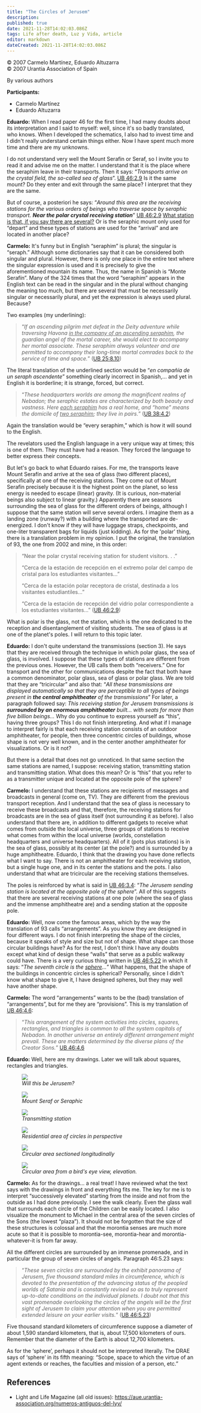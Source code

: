 ```yaml
---
title: "The Circles of Jerusem"
description: 
published: true
date: 2021-11-28T14:02:03.086Z
tags: Life after death, Luz y Vida, article
editor: markdown
dateCreated: 2021-11-28T14:02:03.086Z
---
```


<p class="v-card v-sheet theme--light gray lighten-3 px-2">© 2007 Carmelo Martínez, Eduardo Altuzarra<br>© 2007 Urantia Association of Spain</p>


By various authors

**Participants:**

- Carmelo Martínez
- Eduardo Altuzarra

**Eduardo:** When I read paper 46 for the first time, I had many doubts about its interpretation and I said to myself: well, since it's so badly translated, who knows. When I developed the schematics, I also had to invest time and I didn't really understand certain things either. Now I have spent much more time and there are my unknowns.

I do not understand very well the Mount Serafin or Seraf, so I invite you to read it and advise me on the matter. I understand that it is the place where the seraphim leave in their transports. Then it says: “_Transports arrive on the crystal field, the so-called sea of glass_”. [UB 46:2.9](/en/The_Urantia_Book/46#p2_9) Is it the same mount? Do they enter and exit through the same place? I interpret that they are the same.

But of course, a posteriori he says: “_Around this area are the receiving stations for the various orders of beings who traverse space by seraphic transport. ***Near the polar crystal receiving station***_” [UB 46:2.9](/en/The_Urantia_Book/46#p2_9) <ins>What station is that, if you say there are several?</ins> Or is the seraphic mount only used for “depart” and these types of stations are used for the “arrival” and are located in another place?

**Carmelo:** It's funny but in English “seraphim” is plural; the singular is “seraph.” Although some dictionaries say that it can be considered both singular and plural. However, there is only one place in the entire text where the singular expression is used and it is precisely to give the aforementioned mountain its name. Thus, the name in Spanish is “Monte Serafín”. Many of the 324 times that the word “seraphim” appears in the English text can be read in the singular and in the plural without changing the meaning too much, but there are several that must be necessarily singular or necessarily plural, and yet the expression is always used plural. Because?

Two examples (my underlining):

> “_If an ascending pilgrim met defeat in the Deity adventure while traversing Havona <ins>in the company of an ascending seraphim</ins>, the guardian angel of the mortal career, she would elect to accompany her mortal associate. These seraphim always volunteer and are permitted to accompany their long-time mortal comrades back to the service of time and space._” ([UB 25:8.10](/en/The_Urantia_Book/25#p8_10))

The literal translation of the underlined section would be “_en compañía de un seraph ascendente_” something clearly incorrect in Spanish,... and yet in English it is borderline; it is strange, forced, but correct.

> “_These headquarters worlds are among the magnificent realms of Nebadon; the seraphic estates are characterized by both beauty and vastness. Here <ins>each seraphim</ins> has a real home, and “home” means the domicile of <ins>two seraphim</ins>; they live in pairs._” ([UB 38:4.2](/en/The_Urantia_Book/38#p4_2))

Again the translation would be “every seraphim,” which is how it will sound to the English.

The revelators used the English language in a very unique way at times; this is one of them. They must have had a reason. They forced the language to better express their concepts.

But let's go back to what Eduardo raises. For me, the transports leave Mount Serafín and arrive at the sea of glass (two different places), specifically at one of the receiving stations. They come out of Mount Serafin precisely because it is the highest point on the planet, so less energy is needed to escape (linear) gravity. (It is curious, non-material beings also subject to linear gravity.) Apparently there are seasons surrounding the sea of glass for the different orders of beings, although I suppose that the same station will serve several orders. I imagine them as a landing zone (runway?) with a building where the transported are de-energized. I don't know if they will have luggage straps, checkpoints, and one-liter transparent bags for liquids (just kidding). As for the 'polar' thing, there is a translation problem in my opinion. I put the original, the translation of 93, the one from 2002 and mine, in this order:

> “Near the polar crystal receiving station for student visitors. . .”
> 
> “Cerca de la estación de recepción en el extremo polar del campo de cristal para los estudiantes visitantes...”
> 
> “Cerca de la estación polar receptora de cristal, destinada a los visitantes estudiantiles...”
> 
> “Cerca de la estación de recepción del vidrio polar correspondiente a los estudiantes visitantes...” ([UB 46:2.9](/en/The_Urantia_Book/46#p2_9))

What is polar is the glass, not the station, which is the one dedicated to the reception and disentanglement of visiting students. The sea of glass is at one of the planet's poles. I will return to this topic later.

**Eduardo:** I don't quite understand the transmissions (section 3). He says that they are received through the technique in which polar glass, the sea of glass, is involved. I suppose that these types of stations are different from the previous ones. However, the UB calls them both “receivers.” One for transport and the other for communications despite the fact that both have a common denominator, polar glass, sea of glass or polar glass. We are told that they are “tricircular” and also that: “_All these transmissions are displayed automatically so that they are perceptible to all types of beings present in ***the central amphitheater*** of the transmissions_” For later, a paragraph followed say: _This receiving station for Jerusem transmissions is ***surrounded by an enormous amphitheater*** built... with seats for more than five billion beings..._ Why do you continue to express yourself as “this”, having three groups? This I do not finish interpreting. And what if I manage to interpret fairly is that each receiving station consists of an outdoor amphitheater, for people, then three concentric circles of buildings, whose shape is not very well known, and in the center another amphitheater for visualizations. Or is it not?

But there is a detail that does not go unnoticed. In that same section the same stations are named, I suppose: receiving station, transmitting station and transmitting station. What does this mean? Or is “this” that you refer to as a transmitter unique and located at the opposite pole of the sphere?

**Carmelo:** I understand that these stations are recipients of messages and broadcasts in general (come on, TV). They are different from the previous transport reception. And I understand that the sea of glass is necessary to receive these broadcasts and that, therefore, the receiving stations for broadcasts are in the sea of glass itself (not surrounding it as before). I also understand that there are, in addition to different gadgets to receive what comes from outside the local universe, three groups of stations to receive what comes from within the local universe (worlds, constellation headquarters and universe headquarters). All of it (pots plus stations) is in the sea of glass, possibly at its center (at the pole?) and is surrounded by a huge amphitheatre. Eduardo, I think that the drawing you have done reflects what I want to say. There is not an amphitheater for each receiving station, but a single huge one, and in its center the stations and the pots. I also understand that what are tricircular are the receiving stations themselves.

The poles is reinforced by what is said in [UB 46:3.4](/en/The_Urantia_Book/46#p3_4): “_The Jerusem sending station is located at the opposite pole of the sphere_”. All of this suggests that there are several receiving stations at one pole (where the sea of glass and the immense amphitheatre are) and a sending station at the opposite pole.

**Eduardo:** Well, now come the famous areas, which by the way the translation of 93 calls “arrangements”. As you know they are designed in four different ways. I do not finish interpreting the shape of the circles, because it speaks of style and size but not of shape. What shape can those circular buildings have? As for the rest, I don't think I have any doubts except what kind of design these “walls” that serve as a public walkway could have. There is a very curious thing written in [UB 46:5.22](/en/The_Urantia_Book/46#p5_22) in which it says: “_The seventh circle is the <ins>sphere</ins>..._” What happens, that the shape of the buildings in concentric circles is spherical? Personally, since I didn't know what shape to give it, I have designed spheres, but they may well have another shape.

**Carmelo:** The word “arrangements” wants to be the (bad) translation of “arrangements”, but for me they are “provisions”. This is my translation of [UB 46:4.6](/en/The_Urantia_Book/46#p4_6):

> “_This arrangement of the system activities into circles, squares, rectangles, and triangles is common to all the system capitals of Nebadon. In another universe an entirely different arrangement might prevail. These are matters determined by the diverse plans of the Creator Sons._” [UB 46:4.6](/en/The_Urantia_Book/46#p4_6)

**Eduardo:** Well, here are my drawings. Later we will talk about squares, rectangles and triangles.

<figure id="Figure_1" class="image urantiapedia">
<img src="/image/article/Luz_y_Vida/LyV10/03.jpg">
<figcaption><em>Will this be Jerusem?</em></figcaption>
</figure>

<figure id="Figure_2" class="image urantiapedia">
<img src="/image/article/Luz_y_Vida/LyV10/02.jpg">
<figcaption><em>Mount Seraf or Seraphic</em></figcaption>
</figure>

<figure id="Figure_3" class="image urantiapedia">
<img src="/image/article/Luz_y_Vida/LyV10/01.jpg">
<figcaption><em>Transmitting station</em></figcaption>
</figure>

<figure id="Figure_4" class="image urantiapedia">
<img src="/image/article/Luz_y_Vida/LyV10/04.jpg">
<figcaption><em>Residential area of circles in perspective</em></figcaption>
</figure>

<figure id="Figure_5" class="image urantiapedia">
<img src="/image/article/Luz_y_Vida/LyV10/05.jpg">
<figcaption><em>Circular area sectioned longitudinally</em></figcaption>
</figure>

<figure id="Figure_6" class="image urantiapedia">
<img src="/image/article/Luz_y_Vida/LyV10/06.jpg">
<figcaption><em>Circular area from a bird's eye view, elevation.</em></figcaption>
</figure>

**Carmelo:** As for the drawings... a real treat! I have reviewed what the text says with the drawings in front and everything fits me. The key for me is to interpret “successively elevated” starting from the inside and not from the outside as I had done previously. I see the walk clearly. Even the glass wall that surrounds each circle of the Children can be easily located. I also visualize the monument to Michael in the central area of the seven circles of the Sons (the lowest “plaza”). It should not be forgotten that the size of these structures is colossal and that the morontia senses are much more acute so that it is possible to morontia-see, morontia-hear and morontia-whatever-it is from far away.

All the different circles are surrounded by an immense promenade, and in particular the group of seven circles of angels. Paragraph 46:5.23 says:

> “_These seven circles are surrounded by the exhibit panorama of Jerusem, five thousand standard miles in circumference, which is devoted to the presentation of the advancing status of the peopled worlds of Satania and is constantly revised so as to truly represent up-to-date conditions on the individual planets. I doubt not that this vast promenade overlooking the circles of the angels will be the first sight of Jerusem to claim your attention when you are permitted extended leisure on your earlier visits._” ([UB 46:5.23](/en/The_Urantia_Book/46#p5_23))

Five thousand standard kilometers of circumference suppose a diameter of about 1,590 standard kilometers, that is, about 17,500 kilometers of ours. Remember that the diameter of the Earth is about 12,700 kilometers.

As for the ‘sphere’, perhaps it should not be interpreted literally. The DRAE says of ‘sphere’ in its fifth meaning: “Scope, space to which the virtue of an agent extends or reaches, the faculties and mission of a person, etc.”

## References

- Light and Life Magazine (all old issues): https://aue.urantia-association.org/numeros-antiguos-del-lyv/

